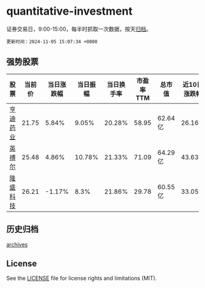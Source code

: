 # quantitative-investment

证券交易日，9:00-15:00，每半时抓取一次数据，按天[归档](archives)。

`更新时间：2024-11-05 15:07:34 +0800`

## 强势股票

|股票|当前价|当日涨跌幅|当日振幅|当日换手率|市盈率TTM|总市值|近10日涨跌幅|
|----|----|----|----|----|----|----|----|
|[亨迪药业](https://xueqiu.com/S/SZ301211)|21.75|5.84%|9.05%|20.28%|58.95|62.64亿|26.16%|
|[英搏尔](https://xueqiu.com/S/SZ300681)|25.48|4.86%|10.78%|21.33%|71.09|64.29亿|43.63%|
|[隆盛科技](https://xueqiu.com/S/SZ300680)|26.21|-1.17%|8.3%|21.86%|29.78|60.55亿|33.05%|

## 历史归档

[archives](archives)

## License

See the [LICENSE](LICENSE) file for license rights and limitations (MIT).